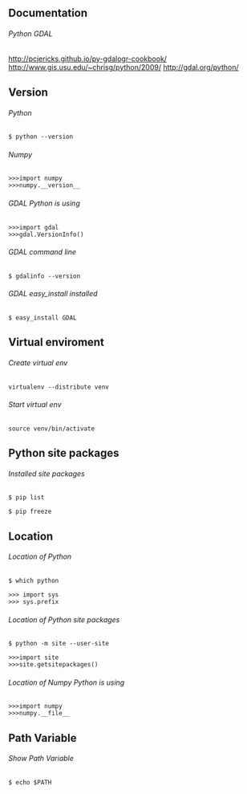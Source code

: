 ## Documentation

###### Python GDAL
http://pcjericks.github.io/py-gdalogr-cookbook/<br>
http://www.gis.usu.edu/~chrisg/python/2009/
http://gdal.org/python/

## Version 

###### Python
```
$ python --version
```

###### Numpy
```
>>>import numpy
>>>numpy.__version__
```

###### GDAL Python is using
```
>>>import gdal
>>>gdal.VersionInfo()
```

###### GDAL command line
```
$ gdalinfo --version
````
###### GDAL easy_install installed
```
$ easy_install GDAL
```

## Virtual enviroment 
###### Create virtual env
```
virtualenv --distribute venv 
```
###### Start virtual env
```
source venv/bin/activate
```

## Python site packages
###### Installed site packages
```
$ pip list
```
```
$ pip freeze
```

## Location
###### Location of Python
```
$ which python
```
```
>>> import sys
>>> sys.prefix
```

###### Location of Python site packages
```
$ python -m site --user-site
````
```
>>>import site
>>>site.getsitepackages()
````

###### Location of Numpy Python is using
```
>>>import numpy
>>>numpy.__file__
````

## Path Variable
###### Show Path Variable
```
$ echo $PATH
```
